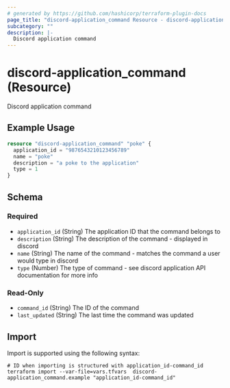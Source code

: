 ```yaml
---
# generated by https://github.com/hashicorp/terraform-plugin-docs
page_title: "discord-application_command Resource - discord-application"
subcategory: ""
description: |-
  Discord application command
---
```


# discord-application_command (Resource)

Discord application command

## Example Usage

```terraform
resource "discord-application_command" "poke" {
  application_id = "9876543210123456789"
  name = "poke"
  description = "a poke to the application"
  type = 1
}
```

<!-- schema generated by tfplugindocs -->
## Schema

### Required

- `application_id` (String) The application ID that the command belongs to
- `description` (String) The description of the command - displayed in discord
- `name` (String) The name of the command - matches the command a user would type in discord
- `type` (Number) The type of command - see discord application API documentation for more info

### Read-Only

- `command_id` (String) The ID of the command
- `last_updated` (String) The last time the command was updated

## Import

Import is supported using the following syntax:

```shell
# ID when importing is structured with application_id-command_id
terraform import --var-file=vars.tfvars  discord-application_command.example "application_id-command_id"
```
